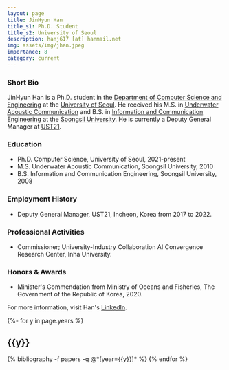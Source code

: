 ```yaml
---
layout: page
title: JinHyun Han
title_s1: Ph.D. Student
title_s2: University of Seoul
description: hanj617 [at] hanmail.net
img: assets/img/jhan.jpeg
importance: 8
category: current
---
```


### Short Bio

<p>JinHyun Han is a Ph.D. student in the <a href="https://engineering.uos.ac.kr/engineering/index.do?epTicket=LOG">Department of Computer Science and Engineering</a> at the <a href="https://www.uos.ac.kr/">University of Seoul</a>. He received his M.S. in <a href="http://infocom.ssu.ac.kr/kor/main/">Underwater Acoustic Communication</a> and B.S. in <a href="http://infocom.ssu.ac.kr/kor/main/">Information and Communication Engineering</a> at the <a href="https://ssu.ac.kr/">Soongsil University</a>. He is currently a Deputy General Manager at <a href="https://www.ust21.co.kr/">UST21</a>.</p>

### Education
<ul>
<li>Ph.D. Computer Science, University of Seoul, 2021-present
</li>
<li>M.S. Underwater Acoustic Communication, Soongsil University, 2010
</li>
<li>B.S. Information and Communication Engineering, Soongsil University, 2008
</li>
</ul>

### Employment History
<ul>
<li>Deputy General Manager, UST21, Incheon, Korea from 2017 to 2022.
</li>
</ul>

### Professional Activities
<ul>
<li>Commissioner; University-Industry Collaboration AI Convergence Research Center, Inha University.
</li>
</ul>

### Honors & Awards
<ul>
<li>Minister's Commendation from Ministry of Oceans and Fisheries,  The Government of the Republic of Korea, 2020.
</li>
</ul>

For more information, visit Han's [LinkedIn](https://www.linkedin.com/in/jin-hyun-han-2556029b/).

<!-- _pages/publications.md -->
<div class="publications">

{%- for y in page.years %}
  <h2 class="year">{{y}}</h2>
  {% bibliography -f papers -q @*[year={{y}}]* %}
{% endfor %}

</div>
